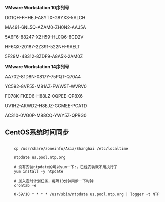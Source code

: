 **VMware Workstation 10序列号** 

DG1QH-FHHEJ-A8YTX-G8YX3-5ALCH

MA491-6NL5Q-AZAM0-ZH0N2-AAJ5A

5A6F6-88247-XZH59-HL0Q6-8CD2V

HF6QX-20187-2Z391-522NH-9AELT

5F29M-48312-8ZDF9-A8A5K-2AM0Z

**VMware Workstation 14序列号**

AA702-81D8N-0817Y-75PQT-Q70A4

YC592-8VF55-M81AZ-FWW5T-WVRV0

FC78K-FKED6-H88LZ-0QPEE-QP8X6

UV1H2-AKWD2-H8EJZ-GGMEE-PCATD

AC310-0VG0P-M88CQ-YWY5Z-QPRG0

## CentOS系统时间同步

```shell

    cp /usr/share/zoneinfo/Asia/Shanghai /etc/localtime
    
    ntpdate us.pool.ntp.org
    
    # 没有安装ntpdate的可以yum一下:，已经安装就不用执行了
    yum install -y ntpdate

    # 加入定时计划任务，每隔10分钟同步一下时钟
    crontab -e
    
    0-59/10 * * * * /usr/sbin/ntpdate us.pool.ntp.org | logger -t NTP

```